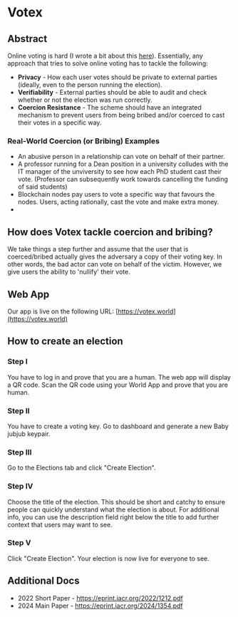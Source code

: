 
# Votex

## Abstract
Online voting is hard (I wrote a bit about this [here](https://myaksetig.substack.com/p/on-the-security-of-online-voting)). Essentially, any approach that tries to solve online voting has to tackle the following: 

* **Privacy** - How each user votes should be private to external parties (ideally, even to the person running the election). 
* **Verifiability** - External parties should be able to audit and check whether or not the election was run correctly.
* **Coercion Resistance** - The scheme should have an integrated mechanism to prevent users from being bribed and/or coerced to cast their votes in a specific way.


### Real-World Coercion (or Bribing) Examples
 * An abusive person in a relationship can vote on behalf of their partner.
 * A professor running for a Dean position in a university colludes with the IT manager of the unviversity to see how each PhD student cast their vote. (Professor can subsequently work towards cancelling the funding of said students)
 * Blockchain nodes pay users to vote a specific way that favours the nodes. Users, acting rationally, cast the vote and make extra money.
 * 


## How does Votex tackle coercion and bribing? 
We take things a step further and assume that the user that is coerced/bribed actually gives the adversary a copy of their voting key. In other words, the bad actor can vote on behalf of the victim. However, we give users the ability to 'nullify' their vote. 

## Web App
Our app is live on the following URL: [https://votex.world](https://votex.world)

## How to create an election

### Step I 
You have to log in and prove that you are a human. The web app will display a QR code. Scan the QR code using your World App and prove that you are human.  

### Step II
You have to create a voting key. Go to dashboard and generate a new Baby jubjub keypair. 

### Step III
Go to the Elections tab and click "Create Election". 

### Step IV
Choose the title of the election. This should be short and catchy to ensure people can quickly understand what the election is about. For additional info, you can use the description field right below the title to add further context that users may want to see. 

### Step V
Click "Create Election". Your election is now live for everyone to see. 

## Additional Docs
* 2022 Short Paper - https://eprint.iacr.org/2022/1212.pdf
* 2024 Main Paper - https://eprint.iacr.org/2024/1354.pdf





